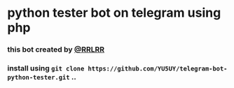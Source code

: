 # python tester bot on telegram using php
### this bot created by [@RRLRR](https://t.me/RRLRR)
### install using `git clone https://github.com/YU5UY/telegram-bot-python-tester.git` ..
